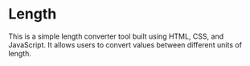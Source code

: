 # Length
This is a simple length converter tool built using HTML, CSS, and JavaScript. It allows users to convert values between different units of length.
